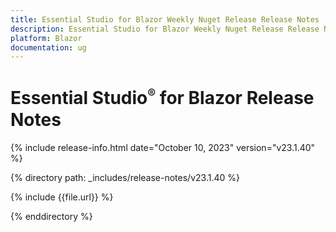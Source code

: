 ```yaml
---
title: Essential Studio for Blazor Weekly Nuget Release Release Notes  
description: Essential Studio for Blazor Weekly Nuget Release Release Notes 
platform: Blazor
documentation: ug
---
```


# Essential Studio<sup style="font-size:70%">&reg;</sup> for  Blazor  Release Notes  

{% include release-info.html date="October 10, 2023" version="v23.1.40" %} 

{% directory path: _includes/release-notes/v23.1.40 %}

{% include {{file.url}} %}

{% enddirectory %}

